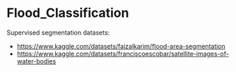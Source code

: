 # Flood_Classification


Supervised segmentation datasets:
- https://www.kaggle.com/datasets/faizalkarim/flood-area-segmentation
- https://www.kaggle.com/datasets/franciscoescobar/satellite-images-of-water-bodies